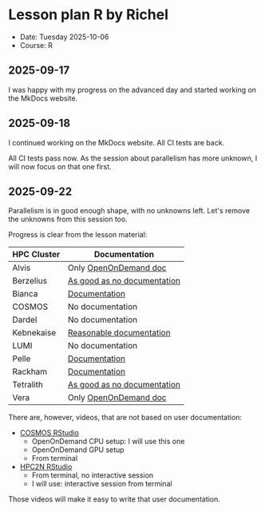 # Lesson plan R by Richel

- Date: Tuesday 2025-10-06
- Course: R

## 2025-09-17

I was happy with my progress on the advanced day
and started working on the MkDocs website.

## 2025-09-18

I continued working on the MkDocs website.
All CI tests are back.

All CI tests pass now.
As the session about parallelism has more unknown,
I will now focus on that one first.

## 2025-09-22

Parallelism is in good enough shape, with no unknowns left.
Let's remove the unknowns from this session too.

Progress is clear from the lesson material:

HPC Cluster|Documentation
-----------|------------
Alvis      |Only [OpenOnDemand doc](https://www.c3se.chalmers.se/documentation/connecting/ondemand/)
Berzelius  |[As good as no documentation](https://nsc.liu.se/software/catalogue/tetralith/modules/rstudio.html)
Bianca     |[Documentation](https://docs.uppmax.uu.se/software/rstudio_on_bianca/)
COSMOS     |No documentation
Dardel     |No documentation
Kebnekaise |[Reasonable documentation](https://docs.hpc2n.umu.se/tutorials/connections/#interactive__apps__-__rstudio__server)
LUMI       |No documentation
Pelle      |[Documentation](https://docs.uppmax.uu.se/software/rstudio_on_pelle/)
Rackham    |[Documentation](https://docs.uppmax.uu.se/software/rstudio_on_rackham/)
Tetralith  |[As good as no documentation](https://nsc.liu.se/software/catalogue/tetralith/modules/rstudio.html)
Vera       |Only [OpenOnDemand doc](https://www.c3se.chalmers.se/documentation/connecting/ondemand/)

There are, however, videos, that are not based on user documentation:

- [COSMOS RStudio](https://youtu.be/sPszk4DqI_U)
  - OpenOnDemand CPU setup: I will use this one
  - OpenOnDemand GPU setup
  - From terminal
- [HPC2N RStudio](https://youtu.be/V69FcmjzwwU)
  - From terminal, no interactive session
  - I will use: interactive session from terminal

Those videos will make it easy to write that user documentation.


